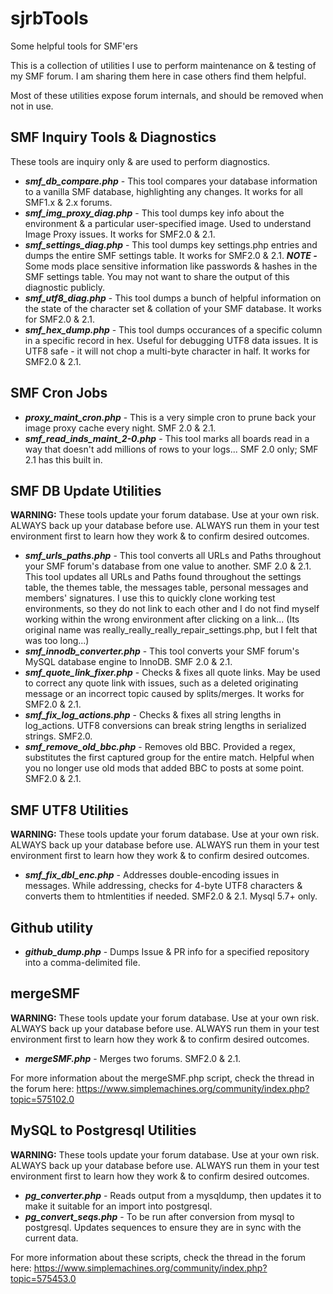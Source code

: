 # sjrbTools
Some helpful tools for SMF'ers

This is a collection of utilities I use to perform maintenance on & testing of my SMF forum.  I am sharing them here in case others find them helpful.

Most of these utilities expose forum internals, and should be removed when not in use.

## SMF Inquiry Tools & Diagnostics

These tools are inquiry only & are used to perform diagnostics.

* ***smf_db_compare.php*** - This tool compares your database information to a vanilla SMF database, highlighting any changes. It works for all SMF1.x & 2.x forums.
* ***smf_img_proxy_diag.php*** - This tool dumps key info about the environment & a particular user-specified image.  Used to understand Image Proxy issues.  It works for SMF2.0 & 2.1. 
* ***smf_settings_diag.php*** - This tool dumps key settings.php entries and dumps the entire SMF settings table.  It works for SMF2.0 & 2.1.  ***NOTE -*** Some mods place sensitive information like passwords & hashes in the SMF settings table.  You may not want to share the output of this diagnostic publicly.
* ***smf_utf8_diag.php*** - This tool dumps a bunch of helpful information on the state of the character set & collation of your SMF database.  It works for SMF2.0 & 2.1.
* ***smf_hex_dump.php*** - This tool dumps occurances of a specific column in a specific record in hex.  Useful for debugging UTF8 data issues.  It is UTF8 safe - it will not chop a multi-byte character in half.  It works for SMF2.0 & 2.1. 

## SMF Cron Jobs

* ***proxy_maint_cron.php*** - This is a very simple cron to prune back your image proxy cache every night.  SMF 2.0 & 2.1.  
* ***smf_read_inds_maint_2-0.php*** - This tool marks all boards read in a way that doesn't add millions of rows to your logs...  SMF 2.0 only; SMF 2.1 has this built in.

## SMF DB Update Utilities

**WARNING:** These tools update your forum database.  Use at your own risk.  ALWAYS back up your database before use.  ALWAYS run them in your test environment first to learn how they work & to confirm desired outcomes.

* ***smf_urls_paths.php*** - This tool converts all URLs and Paths throughout your SMF forum's database from one value to another.  SMF 2.0 & 2.1.  This tool updates all URLs and Paths found throughout the settings table, the themes table, the messages table, personal messages and members' signatures.  I use this to quickly clone working test environments, so they do not link to each other and I do not find myself working within the wrong environment after clicking on a link...  (Its original name was really_really_really_repair_settings.php, but I felt that was too long...)
* ***smf_innodb_converter.php*** - This tool converts your SMF forum's MySQL database engine to InnoDB.  SMF 2.0 & 2.1.  
* ***smf_quote_link_fixer.php*** - Checks & fixes all quote links.  May be used to correct any quote link with issues, such as a deleted originating message or an incorrect topic caused by splits/merges. It works for SMF2.0 & 2.1.
* ***smf_fix_log_actions.php*** - Checks & fixes all string lengths in log_actions. UTF8 conversions can break string lengths in serialized strings.  SMF2.0.
* ***smf_remove_old_bbc.php*** - Removes old BBC.  Provided a regex, substitutes the first captured group for the entire match.  Helpful when you no longer use old mods that added BBC to posts at some point.  SMF2.0 & 2.1.

## SMF UTF8 Utilities

**WARNING:** These tools update your forum database.  Use at your own risk.  ALWAYS back up your database before use.  ALWAYS run them in your test environment first to learn how they work & to confirm desired outcomes.

* ***smf_fix_dbl_enc.php*** - Addresses double-encoding issues in messages.  While addressing, checks for 4-byte UTF8 characters & converts them to htmlentities if needed.  SMF2.0 & 2.1.  Mysql 5.7+ only.

## Github utility

* ***github_dump.php*** - Dumps Issue & PR info for a specified repository into a comma-delimited file. 

## mergeSMF

**WARNING:** These tools update your forum database.  Use at your own risk.  ALWAYS back up your database before use.  ALWAYS run them in your test environment first to learn how they work & to confirm desired outcomes.

* ***mergeSMF.php*** - Merges two forums.  SMF2.0 & 2.1.

For more information about the mergeSMF.php script, check the thread in the forum here:
https://www.simplemachines.org/community/index.php?topic=575102.0

## MySQL to Postgresql Utilities

**WARNING:** These tools update your forum database.  Use at your own risk.  ALWAYS back up your database before use.  ALWAYS run them in your test environment first to learn how they work & to confirm desired outcomes.

* ***pg_converter.php*** - Reads output from a mysqldump, then updates it to make it suitable for an import into postgresql.
* ***pg_convert_seqs.php*** - To be run after conversion from mysql to postgresql.  Updates sequences to ensure they are in sync with the current data.

For more information about these scripts, check the thread in the forum here:
https://www.simplemachines.org/community/index.php?topic=575453.0
